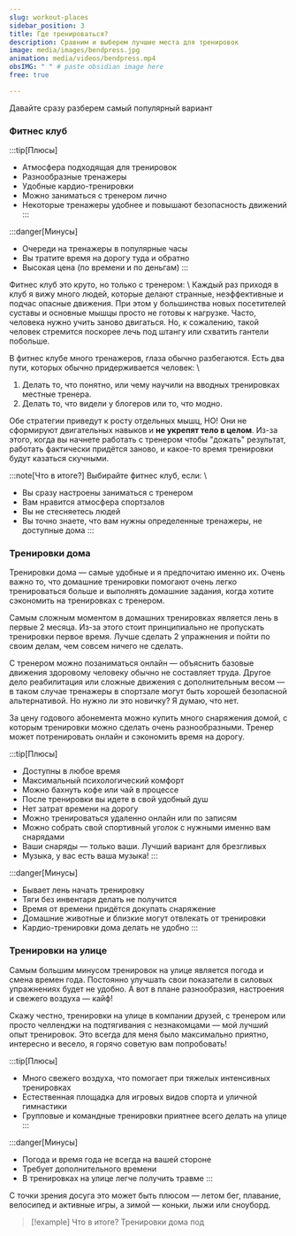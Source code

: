 ```yaml
---
slug: workout-places
sidebar_position: 3
title: Где тренироваться?
description: Сравним и выберем лучшие места для тренировок
image: media/images/bendpress.jpg
animation: media/videos/bendpress.mp4
obsIMG: " " # paste obsidian image here
free: true

---
```


Давайте сразу разберем самый популярный вариант

### Фитнес клуб

:::tip[Плюсы]
- Атмосфера подходящая для тренировок
- Разнообразные тренажеры
- Удобные кардио-тренировки
- Можно заниматься с тренером лично
- Некоторые тренажеры удобнее и повышают безопасность движений
:::

:::danger[Минусы]
- Очереди на тренажеры в популярные часы
- Вы тратите время на дорогу туда и обратно
- Высокая цена (по времени и по деньгам)
:::

Фитнес клуб это круто, но только с тренером: \ 
Каждый раз приходя в клуб я вижу много людей, которые делают странные, неэффективные и подчас опасные движения. При этом у большинства новых посетителей суставы и основные мышцы просто не готовы к нагрузке. Часто, человека нужно учить заново двигаться. Но, к сожалению, такой человек стремится поскорее лечь под штангу или схватить гантели побольше. 

В фитнес клубе много тренажеров, глаза обычно разбегаются. Есть два пути, которых обычно придерживается человек: \
1. Делать то, что понятно, или чему научили на вводных тренировках местные тренера.
2. Делать то, что видели у блогеров или то, что модно.

Обе стратегии приведут к росту отдельных мышц, НО! Они не сформируют двигательных навыков и **не укрепят тело в целом**. Из-за этого, когда вы начнете работать с тренером чтобы "дожать" результат, работать фактически придётся заново, и какое-то время тренировки будут казаться скучными.

:::note[Что в итоге?]
Выбирайте фитнес клуб, если: \ 
- Вы сразу настроены заниматься с тренером
- Вам нравится атмосфера спортзалов
- Вы не стесняетесь людей
- Вы точно знаете, что вам нужны определенные тренажеры, не доступные дома
:::

### Тренировки дома

Тренировки дома — самые удобные и я предпочитаю именно их. Очень важно то, что домашние тренировки помогают очень легко тренироваться больше и выполнять домашние задания, когда хотите сэкономить на тренировках с тренером.

Самым сложным моментом в домашних тренировках является лень в первые 2 месяца. Из-за этого стоит принципиально не пропускать тренировки первое время. Лучше сделать 2 упражнения и пойти по своим делам, чем совсем ничего не сделать.

С тренером можно позаниматься онлайн — объяснить базовые движения здоровому человеку обычно не составляет труда. Другое дело реабилитация или сложные движения с дополнительным весом — в таком случае тренажеры в спортзале могут быть хорошей безопасной альтернативой. Но нужно ли это новичку? Я думаю, что нет.

За цену годового абонемента можно купить много снаряжения домой, с которым тренировки можно сделать очень разнообразными. Тренер может потренировать онлайн и сэкономить время на дорогу.

:::tip[Плюсы]
- Доступны в любое время
- Максимальный психологический комфорт
- Можно бахнуть кофе или чай в процессе
- После тренировки вы идете в свой удобный душ
- Нет затрат времени на дорогу
- Можно тренироваться удаленно онлайн или по записям
- Можно собрать свой спортивный уголок с нужными именно вам снарядами
- Ваши снаряды — только ваши. Лучший вариант для брезгливых
- Музыка, у вас есть ваша музыка!
:::

:::danger[Минусы]
- Бывает лень начать тренировку
- Тяги без инвентаря делать не получится
- Время от времени придётся докупать снаряжение
- Домашние животные и близкие могут отвлекать от тренировки
- Кардио-тренировки дома делать не удобно
:::

### Тренировки на улице

Самым большим минусом тренировок на улице является погода и смена времен года. Постоянно улучшать свои показатели в силовых упражнениях будет не удобно. А вот в плане разнообразия, настроения и свежего воздуха — кайф!

Скажу честно, тренировки на улице в компании друзей, с тренером или просто челленджи на подтягивания с незнакомцами — мой лучший опыт тренировок. Это всегда для меня было максимально приятно, интересно и весело, я горячо советую вам попробовать!

:::tip[Плюсы]
- Много свежего воздуха, что помогает при тяжелых интенсивных тренировках
- Естественная площадка для игровых видов спорта и уличной гимнастики
- Групповые и командные тренировки приятнее всего делать на улице
:::

:::danger[Минусы]
- Погода и время года не всегда на вашей стороне
- Требует дополнительного времени
- В тренировках на улице легче получить травме
:::

С точки зрения досуга это может быть плюсом — летом бег, плавание, велосипед и активные игры, а зимой — коньки, лыжи или сноуборд. 


> [!example] Что в итоге?
>  Тренировки дома под
